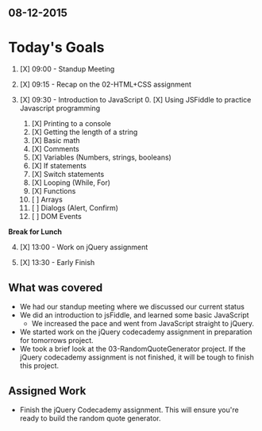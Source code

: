 ## 08-12-2015

# Today's Goals

1. [X] 09:00 - Standup Meeting

2. [X] 09:15 - Recap on the 02-HTML+CSS assignment

3. [X] 09:30 - Introduction to JavaScript
	0. [X] Using JSFiddle to practice Javascript programming
	1. [X] Printing to a console
	2. [X] Getting the length of a string
	3. [X] Basic math
	4. [X] Comments
	5. [X] Variables (Numbers, strings, booleans)
	6. [X] If statements
	7. [X] Switch statements
	8. [X] Looping (While, For)
	9. [X] Functions
	10. [ ] Arrays
	10. [ ] Dialogs (Alert, Confirm)
	11. [ ] DOM Events 
	
**Break for Lunch**

4. [X] 13:00 - Work on jQuery assignment

5. [X] 13:30 - Early Finish

## What was covered
* We had our standup meeting where we discussed our current status
* We did an introduction to jsFiddle, and learned some basic JavaScript
	* We increased the pace and went from JavaScript straight to jQuery.
* We started work on the jQuery codecademy assignment in preparation for tomorrows project.
* We took a brief look at the 03-RandomQuoteGenerator project. If the jQuery codecademy assignment is not finished, it will be tough to finish this project.

## Assigned Work
* Finish the jQuery Codecademy assignment. This will ensure you're ready to build the random quote generator.